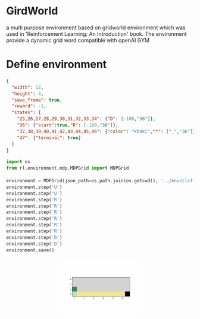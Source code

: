 # GirdWorld
a multi purpose environment based on gridworld environment which was used in 'Reinforcement Learning: An Introduction' book. The environment provide a dynamic grid word compatible with openAI GYM

# Define environment

```json
{
  "width": 12,
  "height": 4,
  "save_frame": true,
  "reward": -1,
  "states": {
    "25,26,27,28,29,30,31,32,33,34": {"D": [-100,"36"]},
    "36": {"start":true,"R": [-100,"36"]},
    "37,38,39,40,41,42,43,44,45,46": {"color": "khaki","*": ["_","36"]},
    "47": {"terminal": true}
  }
}
```
```python
import os
from rl.environment.mdp.MDPGrid import MDPGrid

environment = MDPGrid(json_path=os.path.join(os.getcwd(), '../env/cliff.json'))
environment.step('U')
environment.step('U')
environment.step('R')
environment.step('R')
environment.step('R')
environment.step('R')
environment.step('R')
environment.step('R')
environment.step('D')
environment.step('D')
environment.save()
```

<p  align="center">
<img src="/doc/img/cliff.gif" width="200" />
</p>